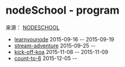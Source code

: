 # nodeSchool - program

来源： [NODESCHOOL](http://nodeschool.io/zh-cn/)

* [learnyounode](https://github.com/workshopper/learnyounode) 2015-09-16 -- 2015-09-19
* [stream-adventure](https://github.com/substack/stream-adventure) 2015-09-25 -- 
* [kick-off-koa](https://github.com/koajs/kick-off-koa) 2015-11-08 -- 2015-11-09
* [count-to-6](https://github.com/domenic/count-to-6) 2015-12-05 -- 
